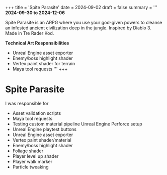 +++
title = 'Spite Parasite'
date = 2024-09-02
draft = false
summary = '''
**2024-09-30 to 2024-12-06**

Spite Parasite is an ARPG where you use your god-given powers to cleanse an infested ancient civilization deep in the jungle. Inspired by Diablo 3. Made in Tre Rader Kod.

**Technical Art Responsibilities**
  *  Unreal Engine asset exporter
  *  Enemy/boss highlight shader
  *  Vertex paint shader for terrain
  *  Maya tool requests
'''
+++
# Spite Parasite
I was responsible for
 * Asset validation scripts
 * Maya tool requests
 * Testing custom material pipeline
   Unreal Engine Perforce setup
 * Unreal Engine playtest buttons
 * Unreal Engine asset exporter
 * Vertex paint shader/material
 * Enemy/boss highlight shader
 * Foliage shader
 * Player level up shader
 * Player walk marker
 * Particle tweaking